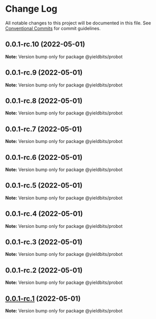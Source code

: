 # Change Log

All notable changes to this project will be documented in this file.
See [Conventional Commits](https://conventionalcommits.org) for commit guidelines.

## 0.0.1-rc.10 (2022-05-01)

**Note:** Version bump only for package @yieldbits/probot





## 0.0.1-rc.9 (2022-05-01)

**Note:** Version bump only for package @yieldbits/probot





## 0.0.1-rc.8 (2022-05-01)

**Note:** Version bump only for package @yieldbits/probot





## 0.0.1-rc.7 (2022-05-01)

**Note:** Version bump only for package @yieldbits/probot





## 0.0.1-rc.6 (2022-05-01)

**Note:** Version bump only for package @yieldbits/probot





## 0.0.1-rc.5 (2022-05-01)

**Note:** Version bump only for package @yieldbits/probot





## 0.0.1-rc.4 (2022-05-01)

**Note:** Version bump only for package @yieldbits/probot





## 0.0.1-rc.3 (2022-05-01)

**Note:** Version bump only for package @yieldbits/probot





## 0.0.1-rc.2 (2022-05-01)

**Note:** Version bump only for package @yieldbits/probot





## [0.0.1-rc.1](https://github.com/yieldbits/nestjs/compare/@yieldbits/probot@0.0.1-rc.0...@yieldbits/probot@0.0.1-rc.1) (2022-05-01)

**Note:** Version bump only for package @yieldbits/probot
